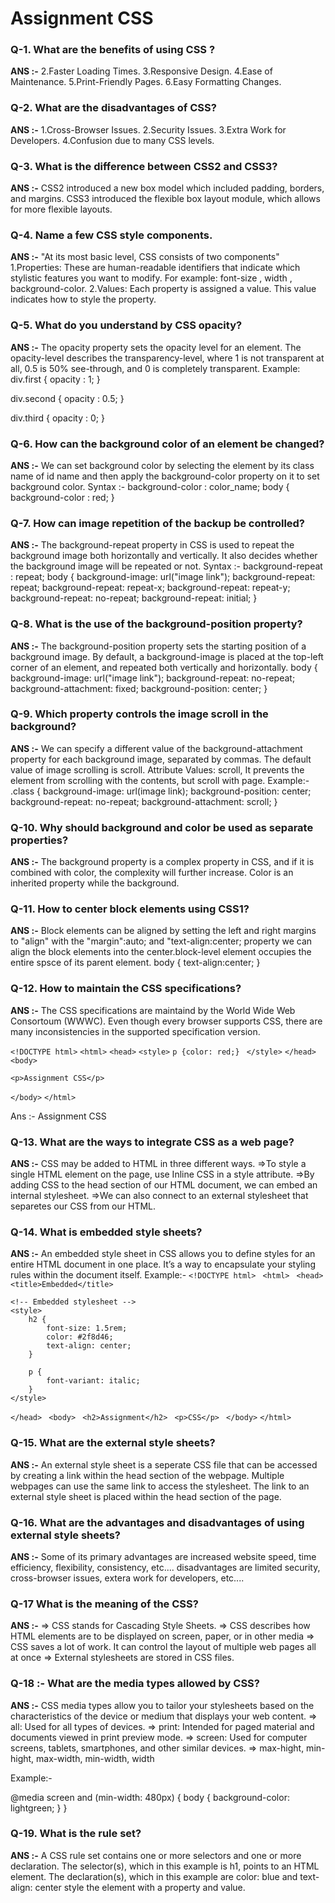 # Assignment CSS 

### **Q-1.**   What are the benefits of using CSS ?

**ANS :-** 
        2.Faster Loading Times.
        3.Responsive Design.
        4.Ease of Maintenance.
        5.Print-Friendly Pages.
        6.Easy Formatting Changes.

### **Q-2.**     What are the disadvantages of CSS?

**ANS :-**
        1.Cross-Browser Issues.
        2.Security Issues.
        3.Extra Work for Developers.
        4.Confusion due to many CSS levels.

### **Q-3.**     What is the difference between CSS2 and CSS3?

**ANS :-**
        CSS2 introduced a new box model which included padding, borders, and margins. CSS3 introduced the flexible box layout module, which allows for more flexible layouts.

### **Q-4.**     Name a few CSS style components.

**ANS :-** "At its most basic level, CSS consists of two components"
        1.Properties: These are human-readable identifiers that indicate which stylistic features you want to modify. For example: font-size , width , background-color.
        2.Values: Each property is assigned a value. This value indicates how to style the property.

### **Q-5.**     What do you understand by CSS opacity?

**ANS :-** The opacity property sets the opacity level for an  element. The opacity-level describes the transparency-level, where 1 is not transparent at all, 0.5 is 50% see-through, and 0 is completely transparent.
Example: 
div.first {
        opacity : 1;
}

div.second {
        opacity : 0.5;
}

div.third {
        opacity : 0;
}

### **Q-6.**     How can the background color of an element be changed?

**ANS :-** We can set background color by selecting the element by its class name of id name and then apply the background-color property on it to set background color.
Syntax :- background-color : color_name;
body {
        background-color : red;
}

### **Q-7.**     How can image repetition of the backup be controlled?

**ANS :-** The background-repeat property in CSS is used to repeat the background image both horizontally and vertically. It also decides whether the background image will be repeated or not.
Syntax :- background-repeat : repeat;
body {
        background-image: url("image link");
        background-repeat: repeat;
        background-repeat: repeat-x;
        background-repeat: repeat-y;
        background-repeat: no-repeat;
        background-repeat: initial;
}

### **Q-8.**     What is the use of the background-position property?

**ANS :-** The background-position property sets the starting position of a background image. By default, a background-image is placed at the top-left corner of an element, and repeated both vertically and horizontally.
body {
        background-image: url("image link");
        background-repeat: no-repeat;
        background-attachment: fixed;
        background-position: center;
}

### **Q-9.**     Which property controls the image scroll in the background?

**ANS :-** We can specify a different value of the background-attachment property for each background image, separated by commas. The default value of image scrolling is scroll. Attribute Values: scroll, It prevents the element from scrolling with the contents, but scroll with page.
Example:-
.class {
        background-image: url(image link);
        background-position: center;
        background-repeat: no-repeat;
        background-attachment: scroll;
}

### **Q-10.**    Why should background and color be used as separate properties?

**ANS :-** The background property is a complex property in CSS, and if it is combined with color, the complexity will further increase. Color is an inherited property while the background.

### **Q-11.**    How to center block elements using CSS1?

**ANS :-** Block elements can be aligned by setting the left and right margins to "align" with the "margin":auto; and "text-align:center; property we can align the block elements into the center.block-level element occupies the entire spsce of its parent element.
body {
        text-align:center;
}

### **Q-12.**    How to maintain the CSS specifications?

**ANS :-** The CSS specifications are maintaind by the World Wide Web Consortoum (WWWC). Even though every browser supports CSS, there are many inconsistencies in the supported specification version.

``<!DOCTYPE html>``
``<html>``
``<head>``
``<style>``
``p {color: red;} ``
``</style>``
``</head>``
``<body>``

``<p>Assignment CSS</p>``

``</body>``
``</html>``

Ans :- Assignment CSS

### **Q-13.**   What are the ways to integrate CSS as a web page?

**ANS :-**      CSS may be added to HTML in three different ways.
 =>To style a single HTML element on the page, use Inline CSS in a style attribute. 
=>By adding CSS to the head section of our HTML document, we can embed an internal stylesheet.
=>We can also connect to an external stylesheet that separetes our CSS from our HTML.

### **Q-14.**   What is embedded style sheets?

**ANS :-**      An embedded style sheet in CSS allows you to define styles for an entire HTML document in one place. It’s a way to encapsulate your styling rules within the document itself.
Example:-
``<!DOCTYPE html> ``
``<html> ``
``<head> ``
    ``<title>Embedded</title> ``
      
    <!-- Embedded stylesheet -->
    <style> 
        h2 { 
            font-size: 1.5rem; 
            color: #2f8d46; 
            text-align: center; 
        } 
  
        p { 
            font-variant: italic; 
        } 
    </style> 
``</head> ``
``<body> ``
    ``<h2>Assignment</h2> ``
    ``<p>CSS</p> ``
``</body>`` 
``</html>`` 

### **Q-15.**   What are the external style sheets?

**ANS :-**      An external style sheet is a seperate CSS file that can be accessed by creating a link within the head section of the webpage. Multiple webpages can use the same link to access the stylesheet. The link to an external style sheet is placed within the head section of the page.

### **Q-16.**   What are the advantages and disadvantages of using external style sheets? 

**ANS :-**      Some of its primary advantages are increased website speed, time efficiency, flexibility, consistency, etc....
disadvantages are limited security, cross-browser issues, extera work for developers, etc....

### **Q-17**    What is the meaning of the CSS?

**ANS :-**      => CSS stands for Cascading Style Sheets.
=> CSS describes how HTML elements are to be displayed on screen, paper, or in other media
=> CSS saves a lot of work. It can control the layout of multiple web pages all at once
=> External stylesheets are stored in CSS files.


### **Q-18 :-** What are the media types allowed by CSS?

**ANS :-**    CSS media types allow you to tailor your stylesheets based on the characteristics of the device or medium that displays your web content.
=> all: Used for all types of devices.
=> print: Intended for paged material and documents viewed in print preview mode.
=> screen: Used for computer screens, tablets, smartphones, and other similar devices.
=> max-hight, min-hight, max-width, min-width, width

Example:-

@media screen and (min-width: 480px) {
  body {
    background-color: lightgreen;
  }
}

### **Q-19.**   What is the rule set?

**ANS :-**      A CSS rule set contains one or more selectors and one or more declaration.
The selector(s), which in this example is h1, points to an HTML element. The declaration(s), which in this example are color: blue and text-align: center style the element with a property and value.